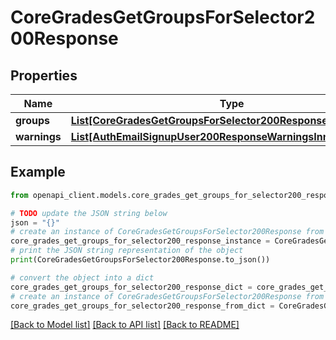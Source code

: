 # CoreGradesGetGroupsForSelector200Response


## Properties

Name | Type | Description | Notes
------------ | ------------- | ------------- | -------------
**groups** | [**List[CoreGradesGetGroupsForSelector200ResponseGroupsInner]**](CoreGradesGetGroupsForSelector200ResponseGroupsInner.md) |  | 
**warnings** | [**List[AuthEmailSignupUser200ResponseWarningsInner]**](AuthEmailSignupUser200ResponseWarningsInner.md) |  | [optional] 

## Example

```python
from openapi_client.models.core_grades_get_groups_for_selector200_response import CoreGradesGetGroupsForSelector200Response

# TODO update the JSON string below
json = "{}"
# create an instance of CoreGradesGetGroupsForSelector200Response from a JSON string
core_grades_get_groups_for_selector200_response_instance = CoreGradesGetGroupsForSelector200Response.from_json(json)
# print the JSON string representation of the object
print(CoreGradesGetGroupsForSelector200Response.to_json())

# convert the object into a dict
core_grades_get_groups_for_selector200_response_dict = core_grades_get_groups_for_selector200_response_instance.to_dict()
# create an instance of CoreGradesGetGroupsForSelector200Response from a dict
core_grades_get_groups_for_selector200_response_from_dict = CoreGradesGetGroupsForSelector200Response.from_dict(core_grades_get_groups_for_selector200_response_dict)
```
[[Back to Model list]](../README.md#documentation-for-models) [[Back to API list]](../README.md#documentation-for-api-endpoints) [[Back to README]](../README.md)


